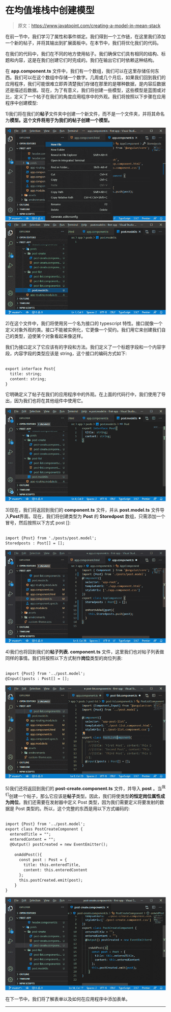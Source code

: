 # 在均值堆栈中创建模型

> 原文：<https://www.javatpoint.com/creating-a-model-in-mean-stack>

在前一节中，我们学习了属性和事件绑定。我们得到一个工作链，在这里我们添加一个新的帖子，并将其输出到扩展面板中。在本节中，我们将优化我们的代码。

在我们的代码中，我们在不同的地方使用帖子。我们确保它们具有相同的结构、标题和内容，这是在我们创建它们时完成的。我们在输出它们时依赖这种结构。

在 **app.component.ts** 文件中，我们有一个数组，我们可以在这里存储任何东西。我们可以在这个数组中存储一个数字。几周或几个月后，如果我们回到我们的应用程序，我们可能很难立即弄清楚我们存储在那里的是哪种数据，是内容后数据还是描述后数据。现在，为了有意义，我们将创建一些模型，这些模型是蓝图或对比，定义了一个帖子在我们的角度应用程序中的外观。我们将按照以下步骤在应用程序中创建模型:

1)我们将在我们的**帖子**文件夹中创建一个新文件，而不是一个文件夹，并将其命名为**模型。这个文件将用于为我们的帖子创建一个模型。**

![Creating a model in MEAN Stack](img/dd88e3d15d54a9b20297307e3b997f39.png)
![Creating a model in MEAN Stack](img/401548aff8bbf2781b1bcf1eb3cd8030.png)

2)在这个文件中，我们将使用另一个名为接口的 typescript 特性。接口就像一个定义对象外观的类。接口不能被实例化，它更像一个契约。我们用它来创建我们自己的类型，迫使某个对象看起来像这样。

我们为接口定义了它应该有的字段和方法。我们定义了一个标题字段和一个内容字段，内容字段的类型应该是 string，这个接口的编码方式如下:

```

export interface Post{
  title: string;
  content: string;
}

```

它明确定义了帖子在我们的应用程序中的外观。在上面的代码行中，我们使用了导出，因为我们也将在其他组件中使用它。

![Creating a model in MEAN Stack](img/0317c30c4e489df77d033b1390e30959.png)

3)现在，我们将返回到我们的 **component.ts** 文件，并从 **post.model.ts** 文件导入**Post**界面。现在，我们将创建类型为 **Post** 的 **Storedpost** 数组，只需添加一个冒号，然后按照以下方式 post []:

```

import {Post} from './posts/post.model';
Storedposts : Post[] = [];

```

![Creating a model in MEAN Stack](img/6298a315e8e8e40af523ef8dcea5e1ff.png)

4)我们也将回到我们的**帖子列表. component.ts** 文件，这里我们也对帖子列表做同样的事情。我们将按照以下方式制作**岗位**类型的岗位列表:

```

import {Post} from '../post.model';
@Input()posts : Post[] = [];

```

![Creating a model in MEAN Stack](img/fd372a315f194e8597fac6c5302040c8.png)

5)我们还将返回到我们的 **post-create.component.ts** 文件，并导入 **post** 。当<sup>我们</sup>创建一个帖子，那么它应该是**帖子**类型。因此，我们将使类型**的恒定岗位属性成为岗位**。我们还需要在发射器中定义 Post 类型，因为我们需要定义将要发射的数据是 Post 类型的。所以，这个完整的东西是用以下方式编码的:

```

import {Post} from '../post.model';
export class PostCreateComponent {
  enteredTitle = "";
  enteredContent = "";
  @Output() postCreated = new EventEmitter();

    onAddPost(){
      const post : Post = {
        title: this.enteredTitle,
        content: this.enteredContent
      };
      this.postCreated.emit(post);
    }
} 
```

![Creating a model in MEAN Stack](img/58e268c0696dfb65c22f34d6e84efbbd.png)

在下一节中，我们将了解表单以及如何在应用程序中添加表单。

* * *